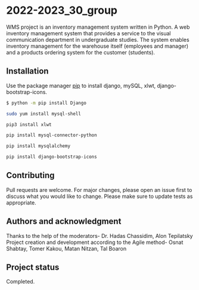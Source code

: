 # 2022-2023_30_group
WMS project is an inventory management system written in Python.
A web inventory management system that provides a service to the visual communication department in undergraduate studies.
The system enables inventory management for the warehouse itself (employees and manager) and a products ordering system for the customer (students).


## Installation

Use the package manager [pip](https://pip.pypa.io/en/stable/) to install django, mySQL, xlwt, django-bootstrap-icons.

```bash
$ python -m pip install Django
```

```bash
sudo yum install mysql-shell
```

```bash
pip3 install xlwt 
```

```bash
pip install mysql-connector-python
```

```bash
pip install mysqlalchemy
```

```bash
pip install django-bootstrap-icons
```


## Contributing

Pull requests are welcome. For major changes, please open an issue first
to discuss what you would like to change.
Please make sure to update tests as appropriate.

## Authors and acknowledgment

Thanks to the help of the moderators- Dr. Hadas Chassidim, Alon Tepilatsky
Project creation and development according to the Agile method- Osnat Shabtay, Tomer Kakou, Matan Nitzan, Tal Boaron

## Project status

Completed.
